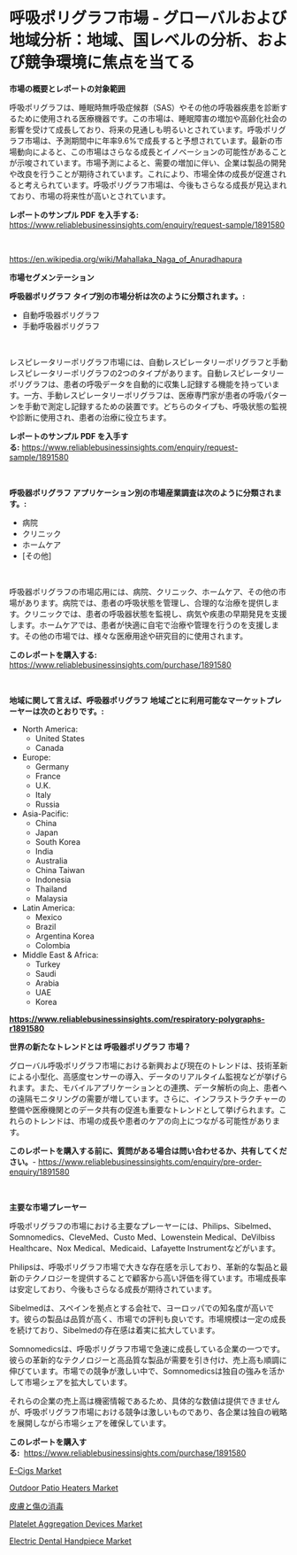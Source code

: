 <p><h1>呼吸ポリグラフ市場 - グローバルおよび地域分析：地域、国レベルの分析、および競争環境に焦点を当てる</h1></p><p><strong>市場の概要とレポートの対象範囲</strong></p>
<p><p>呼吸ポリグラフは、睡眠時無呼吸症候群（SAS）やその他の呼吸器疾患を診断するために使用される医療機器です。この市場は、睡眠障害の増加や高齢化社会の影響を受けて成長しており、将来の見通しも明るいとされています。呼吸ポリグラフ市場は、予測期間中に年率9.6%で成長すると予想されています。最新の市場動向によると、この市場はさらなる成長とイノベーションの可能性があることが示唆されています。市場予測によると、需要の増加に伴い、企業は製品の開発や改良を行うことが期待されています。これにより、市場全体の成長が促進されると考えられています。呼吸ポリグラフ市場は、今後もさらなる成長が見込まれており、市場の将来性が高いとされています。</p></p>
<p><strong>レポートのサンプル PDF を入手する:</strong> <a href="https://www.reliablebusinessinsights.com/enquiry/request-sample/1891580">https://www.reliablebusinessinsights.com/enquiry/request-sample/1891580</a></p>
<p>&nbsp;</p>
<p><a href="https://en.wikipedia.org/wiki/Mahallaka_Naga_of_Anuradhapura">https://en.wikipedia.org/wiki/Mahallaka_Naga_of_Anuradhapura</a></p>
<p><strong>市場セグメンテーション</strong></p>
<p><strong>呼吸器ポリグラフ タイプ別の市場分析は次のように分類されます。:</strong></p>
<p><ul><li>自動呼吸器ポリグラフ</li><li>手動呼吸器ポリグラフ</li></ul></p>
<p>&nbsp;</p>
<p><p>レスピレータリーポリグラフ市場には、自動レスピレータリーポリグラフと手動レスピレータリーポリグラフの2つのタイプがあります。自動レスピレータリーポリグラフは、患者の呼吸データを自動的に収集し記録する機能を持っています。一方、手動レスピレータリーポリグラフは、医療専門家が患者の呼吸パターンを手動で測定し記録するための装置です。どちらのタイプも、呼吸状態の監視や診断に使用され、患者の治療に役立ちます。</p></p>
<p><strong>レポートのサンプル PDF を入手する:</strong>&nbsp;<a href="https://www.reliablebusinessinsights.com/enquiry/request-sample/1891580">https://www.reliablebusinessinsights.com/enquiry/request-sample/1891580</a></p>
<p>&nbsp;</p>
<p><strong> 呼吸器ポリグラフ アプリケーション別の市場産業調査は次のように分類されます。:</strong></p>
<p><ul><li>病院</li><li>クリニック</li><li>ホームケア</li><li>[その他]</li></ul></p>
<p>&nbsp;</p>
<p><p>呼吸器ポリグラフの市場応用には、病院、クリニック、ホームケア、その他の市場があります。病院では、患者の呼吸状態を管理し、合理的な治療を提供します。クリニックでは、患者の呼吸器状態を監視し、病気や疾患の早期発見を支援します。ホームケアでは、患者が快適に自宅で治療や管理を行うのを支援します。その他の市場では、様々な医療用途や研究目的に使用されます。</p></p>
<p><strong>このレポートを購入する:</strong>&nbsp; <a href="https://www.reliablebusinessinsights.com/purchase/1891580">https://www.reliablebusinessinsights.com/purchase/1891580</a></p>
<p>&nbsp;</p>
<p><strong>地域に関して言えば、呼吸器ポリグラフ 地域ごとに利用可能なマーケットプレーヤーは次のとおりです。:</strong></p>
<p><ul>
    <li>
        North America:
        <ul>
            <li>United States</li>
            <li>Canada</li>
        </ul>
    </li>
    <li>
        Europe:
        <ul>
            <li>Germany</li>
            <li>France</li>
            <li>U.K.</li>
            <li>Italy</li>
            <li>Russia</li>
        </ul>
    </li>
    <li>
        Asia-Pacific:
        <ul>
            <li>China</li>
            <li>Japan</li>
            <li>South Korea</li>
            <li>India</li>
            <li>Australia</li>
            <li>China Taiwan</li>
            <li>Indonesia</li>
            <li>Thailand</li>
            <li>Malaysia</li>
        </ul>
    </li>
    <li>
        Latin America:
        <ul>
            <li>Mexico</li>
            <li>Brazil</li>
            <li>Argentina Korea</li>
            <li>Colombia</li>
        </ul>
    </li>
    <li>
        Middle East & Africa:
        <ul>
            <li>Turkey</li>
            <li>Saudi</li>
            <li>Arabia</li>
            <li>UAE</li>
            <li>Korea</li>
        </ul>
    </li>
    </ul></p>
<p><strong><a href="https://www.reliablebusinessinsights.com/respiratory-polygraphs-r1891580">https://www.reliablebusinessinsights.com/respiratory-polygraphs-r1891580</a></strong>&nbsp;</p>
<p><strong>世界の新たなトレンドとは 呼吸器ポリグラフ 市場？</strong></p>
<p><p>グローバル呼吸ポリグラフ市場における新興および現在のトレンドは、技術革新による小型化、高感度センサーの導入、データのリアルタイム監視などが挙げられます。また、モバイルアプリケーションとの連携、データ解析の向上、患者への遠隔モニタリングの需要が増しています。さらに、インフラストラクチャーの整備や医療機関とのデータ共有の促進も重要なトレンドとして挙げられます。これらのトレンドは、市場の成長や患者のケアの向上につながる可能性があります。</p></p>
<p><strong>このレポートを購入する前に、質問がある場合は問い合わせるか、共有してください。</strong>- <a href="https://www.reliablebusinessinsights.com/enquiry/pre-order-enquiry/1891580">https://www.reliablebusinessinsights.com/enquiry/pre-order-enquiry/1891580</a></p>
<p>&nbsp;</p>
<p><strong>主要な市場プレーヤー</strong></p>
<p><p>呼吸ポリグラフの市場における主要なプレーヤーには、Philips、Sibelmed、Somnomedics、CleveMed、Custo Med、Lowenstein Medical、DeVilbiss Healthcare、Nox Medical、Medicaid、Lafayette Instrumentなどがいます。</p><p>Philipsは、呼吸ポリグラフ市場で大きな存在感を示しており、革新的な製品と最新のテクノロジーを提供することで顧客から高い評価を得ています。市場成長率は安定しており、今後もさらなる成長が期待されています。</p><p>Sibelmedは、スペインを拠点とする会社で、ヨーロッパでの知名度が高いです。彼らの製品は品質が高く、市場での評判も良いです。市場規模は一定の成長を続けており、Sibelmedの存在感は着実に拡大しています。</p><p>Somnomedicsは、呼吸ポリグラフ市場で急速に成長している企業の一つです。彼らの革新的なテクノロジーと高品質な製品が需要を引き付け、売上高も順調に伸びています。市場での競争が激しい中で、Somnomedicsは独自の強みを活かして市場シェアを拡大しています。</p><p>それらの企業の売上高は機密情報であるため、具体的な数値は提供できませんが、呼吸ポリグラフ市場における競争は激しいものであり、各企業は独自の戦略を展開しながら市場シェアを確保しています。</p></p>
<p><strong>このレポートを購入する:</strong>&nbsp;&nbsp;<a href="https://www.reliablebusinessinsights.com/purchase/1891580">https://www.reliablebusinessinsights.com/purchase/1891580</a></p>
<p><p><a href="https://www.linkedin.com/pulse/navigating-global-e-cigs-market-landscape-trends-forecasts-impact-6ub8f?trackingId=Hcm1mRzOOsmdXgwVcdFaUQ%3D%3D">E-Cigs Market</a></p><p><a href="https://www.linkedin.com/pulse/global-outdoor-patio-heaters-market-sector-types-applications-ifxif?trackingId=d9lSVeFN1LO8qlmUWYCdJA%3D%3D">Outdoor Patio Heaters Market</a></p><p><a href="https://github.com/MosesSpinka1914/Market-Research-Report-List-2/blob/main/6546186172232.md">皮膚と傷の消毒</a></p><p><a href="https://github.com/juniordelafrance/Market-Research-Report-List-4/blob/main/platelet-aggregation-devices-market.md">Platelet Aggregation Devices Market</a></p><p><a href="https://github.com/jaidynmorantestelletmjzya/Market-Research-Report-List-3/blob/main/electric-dental-handpiece-market.md">Electric Dental Handpiece Market</a></p></p>